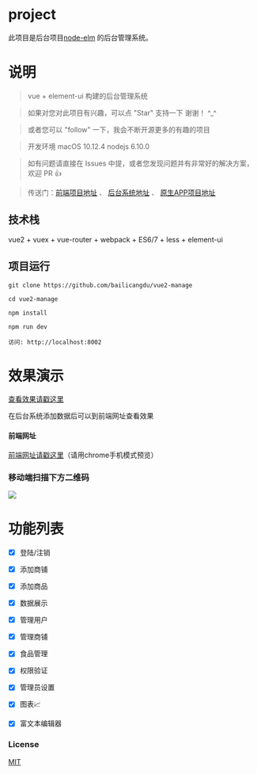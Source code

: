 
# project

此项目是后台项目[node-elm](https://github.com/bailicangdu/node-elm) 的后台管理系统。


# 说明

>  vue + element-ui 构建的后台管理系统

>  如果对您对此项目有兴趣，可以点 "Star" 支持一下 谢谢！ ^_^

>  或者您可以 "follow" 一下，我会不断开源更多的有趣的项目

>  开发环境 macOS 10.12.4  nodejs 6.10.0

>  如有问题请直接在 Issues 中提，或者您发现问题并有非常好的解决方案，欢迎 PR 👍

>  传送门：[前端项目地址](https://github.com/bailicangdu/vue2-elm)  、 [后台系统地址](https://github.com/bailicangdu/node-elm)  、 [原生APP项目地址](https://github.com/bailicangdu/RN-elm)



## 技术栈

vue2 + vuex + vue-router + webpack + ES6/7 + less + element-ui


## 项目运行


```
git clone https://github.com/bailicangdu/vue2-manage  

cd vue2-manage  

npm install

npm run dev 

访问: http://localhost:8002

```


# 效果演示

[查看效果请戳这里](http://cangdu.org/manage/)

在后台系统添加数据后可以到前端网址查看效果

#### 前端网址
[前端网址请戳这里](http://cangdu.org:8001/)（请用chrome手机模式预览）

### 移动端扫描下方二维码

![](https://github.com/bailicangdu/node-elm/blob/master/ewm.png)



# 功能列表

- [x] 登陆/注销
- [x] 添加商铺
- [x] 添加商品
- [x] 数据展示
- [x] 管理用户
- [x] 管理商铺
- [x] 食品管理
- [x] 权限验证
- [x] 管理员设置
- [x] 图表📈
- [x] 富文本编辑器


### License

[MIT](https://github.com/bailicangdu/vue2-manage/blob/master/LICENSE)
